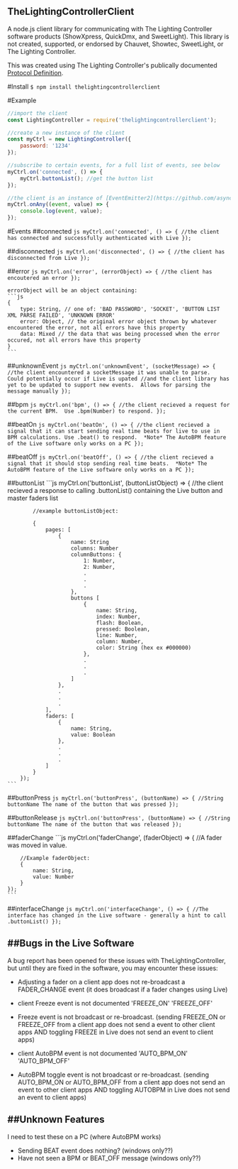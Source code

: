 TheLightingControllerClient
--

A node.js client library for communicating with The Lighting Controller software products (ShowXpress, QuickDmx, and SweetLight).  This library is not created, supported, or endorsed by Chauvet, Showtec, SweetLight, or The Lighting Controller.

This was created using The Lighting Controller's publically documented [Protocol Definition](http://download.thelightingcontroller.com/software/External_Application/Protocol.pdf).


#Install
``$ npm install thelightingcontrollerclient``


#Example
```js
//import the client
const LightingController = require('thelightingcontrollerclient');

//create a new instance of the client
const myCtrl = new LightingController({
	password: '1234'
});

//subscribe to certain events, for a full list of events, see below
myCtrl.on('connected', () => {
	myCtrl.buttonList(); //get the button list
});

//the client is an instance of [EventEmitter2](https://github.com/asyncly/EventEmitter2). You can use onAny to subscribe to all events and click around in Live to see what is sent to the client.
myCtrl.onAny((event, value) => {
	console.log(event, value);
});
```


#Events
 ##connected
 	```js
 		myCtrl.on('connected', () => {
			//the client has connected and successfully authenticated with Live
		});
 	```

 ##disconnected
 	```js
 		myCtrl.on('disconnected', () => {
			//the client has disconnected from Live
		});
	```

 ##error
 	```js
 		myCtrl.on('error', (errorObject) => {
			//the client has encoutered an error
		});
 	```

 	errorObject will be an object containing:
 	```js
 	{
 		type: String, // one of: 'BAD PASSWORD', 'SOCKET', 'BUTTON LIST XML PARSE FAILED', 'UNKNOWN ERROR'
 		error: Object, // the original error object thrown by whatever encountered the error, not all errors have this property
 		data: Mixed // the data that was being processed when the error occured, not all errors have this property
 	}
 	```

 ##unknownEvent
 	```js
 		myCtrl.on('unknownEvent', (socketMessage) => {
			//the client encountered a socketMessage it was unable to parse.  Could potentially occur if Live is upated
			//and the client library has yet to be updated to support new events.  Allows for parsing the message manually
		});
 	```

 ##bpm
 	```js
 	myCtrl.on('bpm', () => {
		//the client recieved a request for the current BPM.  Use .bpm(Number) to respond.
	});
	```

 ##beatOn
 	```js
 	myCtrl.on('beatOn', () => {
		//the client recieved a signal that it can start sending real time beats for live to use in BPM calculations. Use .beat() to respond.  *Note* The AutoBPM feature of the Live software only works on a PC
	});
	```

 ##beatOff
 	```js
 	myCtrl.on('beatOff', () => {
		//the client recieved a signal that it should stop sending real time beats.  *Note* The AutoBPM feature of the Live software only works on a PC
	});
	```

 ##buttonList
 	```js
 		myCtrl.on('buttonList', (buttonListObject) => {
			//the client recieved a response to calling .buttonList() containing the Live button and master faders list

			//example buttonListObject:

			{
			   	pages: [
			        {
			            name: String
			            columns: Number
			            columnButtons: {
							1: Number,
							2: Number,
							.
							.
							.
			            },
			            buttons [
			            	{
				            	name: String,
				            	index: Number,
				            	flash: Boolean,
				            	pressed: Boolean,
				            	line: Number,
				            	column: Number,
				            	color: String (hex ex #000000)
				            },
				            .
				            .
				            .
				        ]
			        },
			        .
			        .
			        .
			    ],
				faders: [
					{
			            name: String,
			            value: Boolean
			        },
			        .
			        .
			        .
			    ]
			}
		});
 	```

 ##buttonPress
 	```js
 	myCtrl.on('buttonPress', (buttonName) => {
		//String buttonName The name of the button that was pressed
	});
	```

 ##buttonRelease
 	```js
 	myCtrl.on('buttonPress', (buttonName) => {
		//String buttonName The name of the button that was released
	});
	```

 ##faderChange
 	```js
 	myCtrl.on('faderChange', (faderObject) => {
		//A fader was moved in value.

		//Example faderObject:
		{
			name: String,
			value: Number
		}
	});
	```
		
 ##interfaceChange
 	```js
 	myCtrl.on('interfaceChange', () => {
		//The interface has changed in the Live software - generally a hint to call .buttonList()
	});
	```


##Bugs in the Live Software
---

A bug report has been opened for these issues with TheLightingController, but until they are fixed in the software, you may encounter these issues:

- Adjusting a fader on a client app does not re-broadcast a FADER_CHANGE event (it does broadcast if a fader changes using Live)

- client Freeze event is not documented
	'FREEZE_ON'
	'FREEZE_OFF'
	
- Freeze event is not broadcast or re-broadcast.  (sending FREEZE_ON or FREEZE_OFF from a client app does not send a event to other client apps AND toggling FREEZE in Live does not send an event to client apps)

- client AutoBPM event is not documented
	'AUTO_BPM_ON'
	'AUTO_BPM_OFF'

- AutoBPM toggle event is not broadcast or re-broadcast.  (sending AUTO_BPM_ON or AUTO_BPM_OFF from a client app does not send an event to other client apps AND toggling AUTOBPM in Live does not send an event to client apps)



##Unknown Features
---

I need to test these on a PC (where AutoBPM works)

- Sending BEAT event does nothing? (windows only??)
- Have not seen a BPM or BEAT_OFF message (windows only??)
